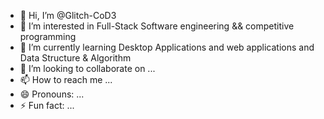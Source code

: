 - 👋 Hi, I’m @Glitch-CoD3
- 👀 I’m interested in Full-Stack Software engineering && competitive programming
- 🌱 I’m currently learning Desktop Applications and web applications and Data Structure & Algorithm 
- 💞️ I’m looking to collaborate on ...
- 📫 How to reach me ...
- 😄 Pronouns: ...
- ⚡ Fun fact: ...

<!---
Glitch-CoD3/Glitch-CoD3 is a ✨ special ✨ repository because its `README.md` (this file) appears on your GitHub profile.
You can click the Preview link to take a look at your changes.
--->

